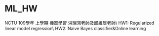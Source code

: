 # ML_HW
NCTU 109學年 上學期 機器學習 洪瑞鴻老師及邱維辰老師\ 
HW1: Regularized linear model regression\ 
HW2: Naive Bayes classifier&Online learning
